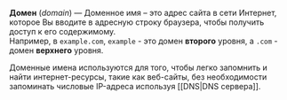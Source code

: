 **Домен** (*domain*)  — Доменное имя – это адрес сайта в сети Интернет, которое Вы вводите в адресную строку браузера, чтобы получить доступ к его содержимому.  
Например, в `example.com`, `example` - это домен **второго** уровня, а `.com` - домен **верхнего** уровня.

Доменные имена используются для того, чтобы легко запомнить и найти интернет-ресурсы, такие как веб-сайты, без необходимости запоминать числовые IP-адреса используя [[DNS|DNS сервера]].

